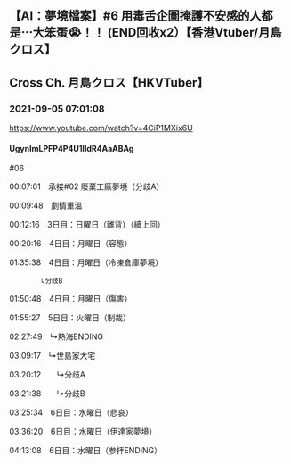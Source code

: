 ## 【AI：夢境檔案】#6 用毒舌企圖掩護不安感的人都是⋯大笨蛋😭！！ (END回收x2）【香港Vtuber/月島クロス】
## Cross Ch. 月島クロス【HKVTuber】
### 2021-09-05 07:01:08
https://www.youtube.com/watch?v=4CiP1MXix6U
#### UgynlmLPFP4P4U1lldR4AaABAg
#06



00:07:01　承接#02 廢棄工廠夢境（分歧A）

00:09:48　劇情重溫

00:12:16　3日目：日曜日（離背）（續上回）

00:20:16　4日目：月曜日（容態）

01:35:38　4日目：月曜日（冷凍倉庫夢境）

		    ↳分歧B

01:50:48　4日目：月曜日（傷害）

01:55:27　5日目：火曜日（制裁）

02:27:49　↳熱海ENDING

03:09:17　↳世島家大宅

03:20:12　　↳分歧A

03:21:38　　↳分歧B

03:25:34　6日目：水曜日（悲哀）

03:36:20　6日目：水曜日（伊達家夢境）

04:13:08　6日目：水曜日（参拝ENDING）

